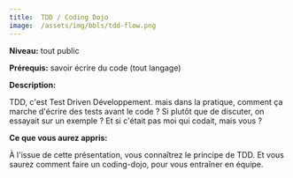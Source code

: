 ```yaml
---
title:  TDD / Coding Dojo
image:  /assets/img/bbls/tdd-flow.png
---
```


**Niveau:** tout public

**Prérequis:** savoir écrire du code (tout langage)

**Description:**

TDD, c'est Test Driven Développement.
mais dans la pratique, comment ça marche d'écrire des tests avant le code ?
Si plutôt que de discuter, on essayait sur un exemple ?
Et si c'était pas moi qui codait, mais vous ?

**Ce que vous aurez appris:**

À l'issue de cette présentation, vous connaîtrez le principe de TDD.
Et vous saurez comment faire un coding-dojo, pour vous entraîner en équipe.

